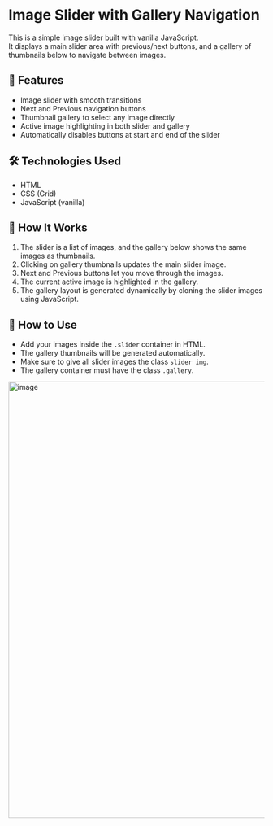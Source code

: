 # Image Slider with Gallery Navigation

This is a simple image slider built with vanilla JavaScript.  
It displays a main slider area with previous/next buttons, and a gallery of thumbnails below to navigate between images.

## 📌 Features

- Image slider with smooth transitions
- Next and Previous navigation buttons
- Thumbnail gallery to select any image directly
- Active image highlighting in both slider and gallery
- Automatically disables buttons at start and end of the slider

## 🛠️ Technologies Used

- HTML
- CSS (Grid)
- JavaScript (vanilla)

## 📂 How It Works

1. The slider is a list of images, and the gallery below shows the same images as thumbnails.
2. Clicking on gallery thumbnails updates the main slider image.
3. Next and Previous buttons let you move through the images.
4. The current active image is highlighted in the gallery.
5. The gallery layout is generated dynamically by cloning the slider images using JavaScript.

## 🚀 How to Use

- Add your images inside the `.slider` container in HTML.
- The gallery thumbnails will be generated automatically.
- Make sure to give all slider images the class `slider img`.
- The gallery container must have the class `.gallery`.

<img width="1730" height="858" alt="image" src="https://github.com/user-attachments/assets/f6a7b8ce-cbd1-4e41-bf83-8fe3e633fd67" />


